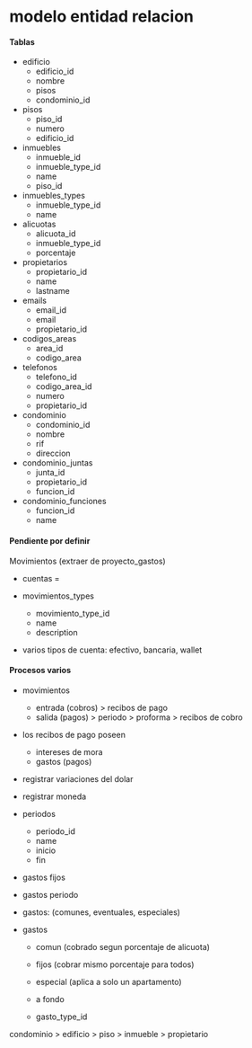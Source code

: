 # modelo entidad relacion

#### Tablas
- edificio
  - edificio_id
  - nombre
  - pisos
  - condominio_id
- pisos
  - piso_id
  - numero
  - edificio_id
- inmuebles
  - inmueble_id
  - inmueble_type_id
  - name
  - piso_id
- inmuebles_types
  - inmueble_type_id
  - name
- alicuotas
  - alicuota_id
  - inmueble_type_id
  - porcentaje
- propietarios
  - propietario_id
  - name
  - lastname
- emails
  - email_id
  - email
  - propietario_id
- codigos_areas
  - area_id
  - codigo_area
- telefonos
  - telefono_id
  - codigo_area_id
  - numero
  - propietario_id
- condominio
  - condominio_id
  - nombre
  - rif
  - direccion
- condominio_juntas
  - junta_id
  - propietario_id
  - funcion_id
- condominio_funciones
  - funcion_id
  - name

#### Pendiente por definir

Movimientos (extraer de proyecto_gastos)

- cuentas =

- movimientos_types
  - movimiento_type_id
  - name
  - description

- varios tipos de cuenta: efectivo, bancaria, wallet

#### Procesos varios
- movimientos
  - entrada (cobros) > recibos de pago
  - salida (pagos) > periodo > proforma > recibos de cobro

- los recibos de pago poseen
  - intereses de mora
  - gastos (pagos)

- registrar variaciones del dolar

- registrar moneda

- periodos
  - periodo_id
  - name
  - inicio
  - fin

- gastos fijos

- gastos periodo

- gastos: (comunes, eventuales, especiales)

- gastos
  - comun (cobrado segun porcentaje de alicuota)
  - fijos (cobrar mismo porcentaje para todos)
  - especial (aplica a solo un apartamento)
  - a fondo

  - gasto_type_id

condominio > edificio > piso > inmueble > propietario
